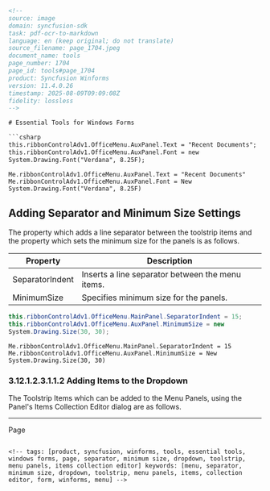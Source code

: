 ```html
<!-- 
source: image
domain: syncfusion-sdk
task: pdf-ocr-to-markdown
language: en (keep original; do not translate)
source_filename: page_1704.jpeg
document_name: tools
page_number: 1704
page_id: tools#page_1704
product: Syncfusion Winforms
version: 11.4.0.26
timestamp: 2025-08-09T09:09:08Z
fidelity: lossless
-->

# Essential Tools for Windows Forms

```csharp
this.ribbonControlAdv1.OfficeMenu.AuxPanel.Text = "Recent Documents";
this.ribbonControlAdv1.OfficeMenu.AuxPanel.Font = new
System.Drawing.Font("Verdana", 8.25F);
```

```vbnet
Me.ribbonControlAdv1.OfficeMenu.AuxPanel.Text = "Recent Documents"
Me.ribbonControlAdv1.OfficeMenu.AuxPanel.Font = New
System.Drawing.Font("Verdana", 8.25F)
```

## Adding Separator and Minimum Size Settings

The property which adds a line separator between the toolstrip items and the property which sets the minimum size for the panels is as follows.

| Property          | Description                       |
|-------------------|------------------------------------|
| SeparatorIndent  | Inserts a line separator between the menu items. |
| MinimumSize      | Specifies minimum size for the panels. |

```csharp
this.ribbonControlAdv1.OfficeMenu.MainPanel.SeparatorIndent = 15;
this.ribbonControlAdv1.OfficeMenu.AuxPanel.MinimumSize = new
System.Drawing.Size(30, 30);
```

```vbnet
Me.ribbonControlAdv1.OfficeMenu.MainPanel.SeparatorIndent = 15
Me.ribbonControlAdv1.OfficeMenu.AuxPanel.MinimumSize = New
System.Drawing.Size(30, 30)
```

### 3.12.1.2.3.1.1.2 Adding Items to the Dropdown

The Toolstrip Items which can be added to the Menu Panels, using the Panel's Items Collection Editor dialog are as follows.

---
Page  <!-- preserve empty line -->
```

<!-- tags: [product, syncfusion, winforms, tools, essential tools, windows forms, page, separator, minimum size, dropdown, toolstrip, menu panels, items collection editor] keywords: [menu, separator, minimum size, dropdown, toolstrip, menu panels, items, collection editor, form, winforms, menu] -->
```